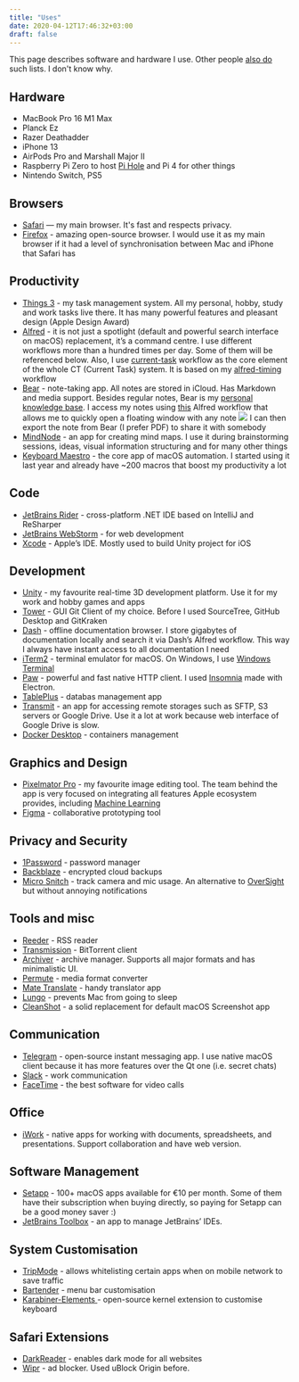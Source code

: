 ```yaml
---
title: "Uses"
date: 2020-04-12T17:46:32+03:00
draft: false
---
```


This page describes software and hardware I use. Other people [also do][1] such lists. I don't know why.

## Hardware
* MacBook Pro 16 M1 Max
* Planck Ez
* Razer Deathadder
* iPhone 13
* AirPods Pro and Marshall Major II
* Raspberry Pi Zero to host [Pi Hole][2] and  Pi 4 for other things
* Nintendo Switch, PS5

## Browsers
* [Safari][3] — my main browser. It's fast and respects privacy.
* [Firefox][4] - amazing open-source browser. I would use it as my main browser if it had a level of synchronisation between Mac and iPhone that Safari has

## Productivity
* [Things 3][5] - my task management system. All my personal, hobby, study and work tasks live there. It has many powerful features and pleasant design (Apple Design Award)
* [Alfred][6] - it is not just a spotlight (default and powerful search interface on macOS) replacement, it’s a command centre. I use different workflows more than a hundred times per day. Some of them will be referenced below. Also, I use [current-task][7] workflow as the core element of the whole CT (Current Task) system. It is based on my [alfred-timing][8] workflow
* [Bear][9] - note-taking app. All notes are stored in iCloud. Has Markdown and media support. Besides regular notes, Bear is my [personal knowledge base][10]. I access my notes using [this][11] Alfred workflow that allows me to quickly open a floating window with any note 
	![][image-1]
	I can then export the note from Bear (I prefer PDF) to share it with somebody
* [MindNode][12] - an app for creating mind maps. I use it during brainstorming sessions, ideas, visual information structuring and for many other things
* [Keyboard Maestro][13] - the core app of macOS automation. I started using it last year and already have \~200 macros that boost my productivity a lot

## Code
* [JetBrains Rider][14] - cross-platform .NET IDE based on IntelliJ and ReSharper
* [JetBrains WebStorm][15] - for web development
* [Xcode][16] - Apple’s IDE. Mostly used to build Unity project for iOS

## Development
* [Unity][17] - my favourite real-time 3D development platform. Use it for my work and hobby games and apps
* [Tower][18] - GUI Git Client of my choice. Before I used SourceTree, GitHub Desktop and GitKraken
* [Dash][19] - offline documentation browser. I store gigabytes of documentation locally and search it via Dash’s Alfred workflow. This way I always have instant access to all documentation I need
* [iTerm2][20] - terminal emulator for macOS. On Windows, I use [Windows Terminal][21]
* [Paw][22] - powerful and fast native HTTP client. I used [Insomnia][23] made with Electron.
* [TablePlus][24] - databas management app
* [Transmit][25] - an app for accessing remote storages such as SFTP, S3 servers or Google Drive. Use it a lot at work because web interface of Google Drive is slow.
* [Docker Desktop][26] - containers management

## Graphics and Design
* [Pixelmator Pro][27] - my favourite image editing tool. The team behind the app is very focused on integrating all features Apple ecosystem provides, including [Machine Learning][28]
* [Figma][29] - collaborative prototyping tool

## Privacy and Security
* [1Password][30] - password manager
* [Backblaze][31] - encrypted cloud backups
* [Micro Snitch][32] - track camera and mic usage. An alternative to [OverSight][33] but without annoying notifications

## Tools and misc
* [Reeder][34] - RSS reader
* [Transmission][35] - BitTorrent client
* [Archiver][36] - archive manager. Supports all major formats and has minimalistic UI.
* [Permute][37] - media format converter
* [Mate Translate][38] - handy translator app
* [Lungo][39] - prevents Mac from going to sleep
* [CleanShot][40] - a solid replacement for default macOS Screenshot app

## Communication
* [Telegram][41] - open-source instant messaging app. I use native macOS client because it has more features over the Qt one (i.e. secret chats)
* [Slack][42] - work communication
* [FaceTime][43] - the best software for video calls

## Office
* [iWork][44] - native apps for working with documents, spreadsheets, and presentations. Support collaboration and have web version.

## Software Management
* [Setapp][45] - 100+ macOS apps available for €10 per month. Some of them have their subscription when buying directly, so paying for Setapp can be a good money saver :) 
* [JetBrains Toolbox][46] - an app to manage JetBrains’ IDEs.

## System Customisation
* [TripMode][47] - allows whitelisting certain apps when on mobile network to save traffic
* [Bartender][48] - menu bar customisation
* [Karabiner-Elements ][49]- open-source kernel extension to customise keyboard

## Safari Extensions
* [DarkReader][50] - enables dark mode for all websites
* [Wipr][51] - ad blocker. Used uBlock Origin before.

[1]:	https://github.com/wesbos/awesome-uses/#awesome-uses-
[2]:	https://github.com/pi-hole/pi-hole
[3]:	https://www.apple.com/safari/
[4]:	https://www.mozilla.org/en-US/firefox/
[5]:	http://culturedcode.com
[6]:	https://www.alfredapp.com
[7]:	https://github.com/skibitsky/current-task
[8]:	https://github.com/skibitsky/alfred-timing
[9]:	https://bear.app
[10]:	https://en.wikipedia.org/wiki/Personal_knowledge_base
[11]:	https://github.com/drgrib/alfred-bear
[12]:	https://mindnode.com
[13]:	https://www.keyboardmaestro.com/main/
[14]:	http://jetbrains.com/rider/
[15]:	https://www.jetbrains.com/webstorm/
[16]:	https://developer.apple.com/xcode/
[17]:	https://unity3d.com
[18]:	https://www.git-tower.com/
[19]:	https://kapeli.com/dash
[20]:	https://iterm2.com
[21]:	https://github.com/microsoft/terminal
[22]:	https://paw.cloud
[23]:	http://insomnia.rest
[24]:	https://tableplus.com
[25]:	https://panic.com/transmit/
[26]:	https://www.docker.com
[27]:	http://pixelmator.com/pro/
[28]:	https://www.pixelmator.com/pro/machine-learning/
[29]:	http://figma.com
[30]:	http://1Password.com
[31]:	http://backblaze.com
[32]:	https://www.obdev.at/products/microsnitch/index.html
[33]:	https://www.producthunt.com/posts/oversight-2
[34]:	https://www.reederapp.com
[35]:	https://transmissionbt.com/
[36]:	https://archiverapp.com
[37]:	https://software.charliemonroe.net/permute/
[38]:	https://gikken.co/mate-translate/
[39]:	https://sindresorhus.com/lungo
[40]:	https://getcleanshot.com
[41]:	https://telegram.org
[42]:	https://slack.com
[43]:	https://en.wikipedia.org/wiki/FaceTime
[44]:	https://www.apple.com/iwork/
[45]:	https://setapp.com
[46]:	https://www.jetbrains.com/toolbox-app/
[47]:	https://www.tripmode.ch
[48]:	https://www.macbartender.com
[49]:	https://karabiner-elements.pqrs.org
[50]:	http://darkreader.org
[51]:	https://giorgiocalderolla.com/wipr.html

[image-1]:	https://skibitsky.com/images/alfred-bear-screenshot.png
